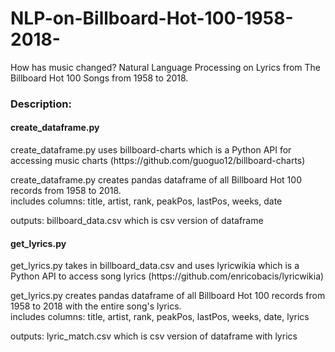 # NLP-on-Billboard-Hot-100-1958-2018-
How has music changed? Natural Language Processing on Lyrics from The Billboard Hot 100 Songs from 1958 to 2018.

<h3>Description:</h3>
<h4>create_dataframe.py</h4>
<p>create_dataframe.py uses billboard-charts which is a Python API for accessing music charts (https://github.com/guoguo12/billboard-charts)</p>
<p>create_dataframe.py creates pandas dataframe of all Billboard Hot 100 records from 1958 to 2018.
  <br/>includes columns: title, artist, rank, peakPos, lastPos, weeks, date</p>
<p>outputs: billboard_data.csv which is csv version of dataframe</p>

<h4>get_lyrics.py</h4>
<p>get_lyrics.py takes in billboard_data.csv and uses lyricwikia which is a Python API to access song lyrics (https://github.com/enricobacis/lyricwikia)</p>
<p>get_lyrics.py creates pandas dataframe of all Billboard Hot 100 records from 1958 to 2018 with the entire song's lyrics.
  <br/>includes columns: title, artist, rank, peakPos, lastPos, weeks, date, lyrics</p>
<p>outputs: lyric_match.csv which is csv version of dataframe with lyrics</p>
